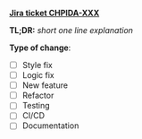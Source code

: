 [**Jira ticket CHPIDA-XXX**](https://bender.jsc.nasa.gov/jira/browse/CHPIDA-XXX)

**TL;DR:** *short one line explanation*

**Type of change**:

- [ ] Style fix
- [ ] Logic fix
- [ ] New feature
- [ ] Refactor
- [ ] Testing
- [ ] CI/CD
- [ ] Documentation
